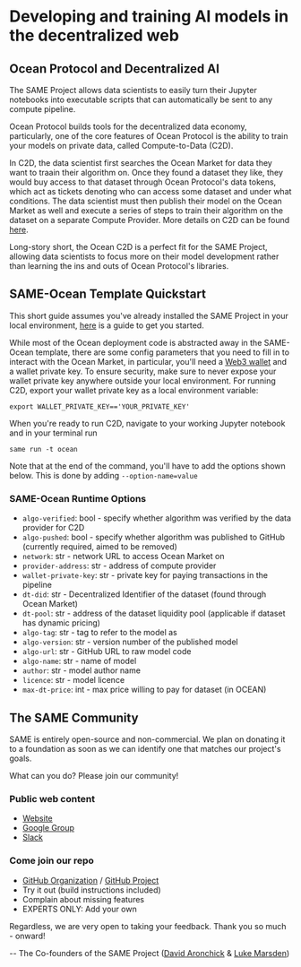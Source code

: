 # Developing and training AI models in the decentralized web

## Ocean Protocol and Decentralized AI

The SAME Project allows data scientists to easily turn their Jupyter notebooks into executable scripts that can automatically be sent to any compute pipeline.

Ocean Protocol builds tools for the decentralized data economy, particularly, one of the core features of Ocean Protocol is the ability to train your models on private data, called Compute-to-Data (C2D).

In C2D, the data scientist first searches the Ocean Market for data they want to traain their algorithm on. Once they found a dataset they like, they would buy access to that dataset through Ocean Protocol's data tokens, which act as tickets denoting who can access some dataset and under what conditions. The data scientist must then publish their model on the Ocean Market as well and execute a series of steps to train their algorithm on the dataset on a separate Compute Provider. More details on C2D can be found [here](https://blog.oceanprotocol.com/v2-ocean-compute-to-data-guide-9a3491034b64).

Long-story short, the Ocean C2D is a perfect fit for the SAME Project, allowing data scientists to focus more on their model development rather than learning the ins and outs of Ocean Protocol's libraries.

## SAME-Ocean Template Quickstart

This short guide assumes you've already installed the SAME Project in your local environment, [here](https://sameproject.ml/getting-started/installing/) is a guide to get you started. 

While most of the Ocean deployment code is abstracted away in the SAME-Ocean template, there are some config parameters that you need to fill in to interact with the Ocean Market, in particular, you'll need a [Web3 wallet](https://metamask.io/) and a wallet private key. To ensure security, make sure to never expose your wallet private key anywhere outside your local environment. For running C2D, export your wallet private key as a local environment variable:
```
export WALLET_PRIVATE_KEY=='YOUR_PRIVATE_KEY'
```

When you're ready to run C2D, navigate to your working Jupyter notebook and in your terminal run
```
same run -t ocean
```
Note that at the end of the command, you'll have to add the options shown below. This is done by adding `--option-name=value`
### SAME-Ocean Runtime Options

* `algo-verified`: bool - specify whether algorithm was verified by the data provider for C2D
* `algo-pushed`: bool - specify whether algorithm was published to GitHub (currently required, aimed to be removed)
* `network`: str - network URL to access Ocean Market on
* `provider-address`: str - address of compute provider
* `wallet-private-key`: str - private key for paying transactions in the pipeline
* `dt-did`: str - Decentralized Identifier of the dataset (found through Ocean Market)
* `dt-pool`: str - address of the dataset liquidity pool (applicable if dataset has dynamic pricing)
* `algo-tag`: str - tag to refer to the model as
* `algo-version`: str - version number of the published model
* `algo-url`: str - GitHub URL to raw model code
* `algo-name`: str - name of model
* `author`: str - model author name
* `licence`: str - model licence
* `max-dt-price`: int - max price willing to pay for dataset (in OCEAN)


## The SAME Community

SAME is entirely open-source and non-commercial. We plan on donating it to a foundation as soon as we can identify one that matches our project's goals.

What can you do? Please join our community!

### Public web content

* [Website](https://sameproject.ml)
* [Google Group](https://groups.google.com/u/2/g/same-project)
* [Slack](https://join.slack.com/t/sameproject/shared_invite/zt-lq9rk2g6-Jyfv3AXu_qnX9LqWCmV7HA)
  
### Come join our repo

* [GitHub Organization](https://github.com/SAME-Project) / [GitHub Project](https://github.com/SAME-Project/same-project)
* Try it out (build instructions included)
* Complain about missing features
* EXPERTS ONLY: Add your own

Regardless, we are very open to taking your feedback. Thank you so much - onward!

-- The Co-founders of the SAME Project ([David Aronchick](https://twitter.com/aronchick) & [Luke Marsden](https://twitter.com/lmarsden))
